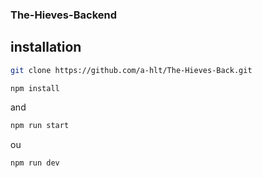 ### The-Hieves-Backend

## installation

```bash
git clone https://github.com/a-hlt/The-Hieves-Back.git
```

```bash
npm install
```

and 

```bash
npm run start
```

ou 

```bash
npm run dev
```
